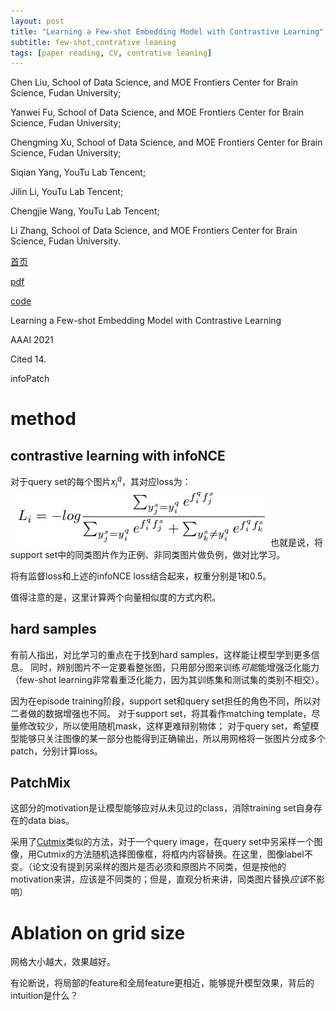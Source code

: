 ```yaml
---
layout: post
title: "Learning a Few-shot Embedding Model with Contrastive Learning"
subtitle: few-shot,contrative leaning
tags: [paper reading, CV, contrative leaning]
---
```


Chen Liu, School of Data Science, and MOE Frontiers Center for Brain Science, Fudan University;

Yanwei Fu, School of Data Science, and MOE Frontiers Center for Brain Science, Fudan University;

Chengming Xu, School of Data Science, and MOE Frontiers Center for Brain Science, Fudan University;

Siqian Yang, YouTu Lab Tencent;

Jilin Li, YouTu Lab Tencent;

Chengjie Wang, YouTu Lab Tencent;

Li Zhang, School of Data Science, and MOE Frontiers Center for Brain Science, Fudan University.

[首页](https://ojs.aaai.org/index.php/AAAI/article/view/17047)

[pdf](https://www.aaai.org/AAAI21Papers/AAAI-2249.LiuC.pdf)

[code](https://github.com/corwinliu9669/Learning-a-Few-shot-Embedding-Model-with-Contrastive-Learning)

Learning a Few-shot Embedding Model with Contrastive Learning

AAAI 2021

Cited 14.

infoPatch

# method

## contrastive learning with infoNCE

对于query set的每个图片$x_i^q$，其对应loss为：
![](../assets/paper_img/infoPatch_1.png)
也就是说，将support set中的同类图片作为正例、非同类图片做负例，做对比学习。

将有监督loss和上述的infoNCE loss结合起来，权重分别是1和0.5。

值得注意的是，这里计算两个向量相似度的方式内积。

## hard samples

有前人指出，对比学习的重点在于找到hard samples，这样能让模型学到更多信息。
同时，辨别图片不一定要看整张图，只用部分图来训练*可能*能增强泛化能力（few-shot learning非常看重泛化能力，因为其训练集和测试集的类别不相交）。

因为在episode training阶段，support set和query set担任的角色不同，所以对二者做的数据增强也不同。
对于support set，将其看作matching template，尽量修改较少，所以使用随机mask，这样更难辩别物体；
对于query set，希望模型能够只关注图像的某一部分也能得到正确输出，所以用网格将一张图片分成多个patch，分别计算loss。

## PatchMix

这部分的motivation是让模型能够应对从未见过的class，消除training set自身存在的data bias。

采用了[Cutmix](https://openaccess.thecvf.com/content_ICCV_2019/html/Yun_CutMix_Regularization_Strategy_to_Train_Strong_Classifiers_With_Localizable_Features_ICCV_2019_paper.html)类似的方法，对于一个query image，在query set中另采样一个图像，用Cutmix的方法随机选择图像框，将框内内容替换。在这里，图像label不变。（论文没有提到另采样的图片是否必须和原图片不同类，但是按他的motivation来讲，应该是不同类的；但是，直观分析来讲，同类图片替换*应该*不影响）

# Ablation on grid size

网格大小越大，效果越好。

有论断说，将局部的feature和全局feature更相近，能够提升模型效果，背后的intuition是什么？